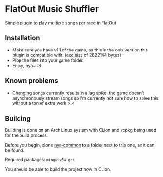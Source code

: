# FlatOut Music Shuffler

Simple plugin to play multiple songs per race in FlatOut

## Installation

- Make sure you have v1.1 of the game, as this is the only version this plugin is compatible with. (exe size of 2822144 bytes)
- Plop the files into your game folder.
- Enjoy, nya~ :3

## Known problems

- Changing songs currently results in a lag spike, the game doesn't asynchronously stream songs so I'm currently not sure how to solve this without a ton of extra work >.<

## Building

Building is done on an Arch Linux system with CLion and vcpkg being used for the build process. 

Before you begin, clone [nya-common](https://github.com/gaycoderprincess/nya-common) to a folder next to this one, so it can be found.

Required packages: `mingw-w64-gcc`

You should be able to build the project now in CLion.
